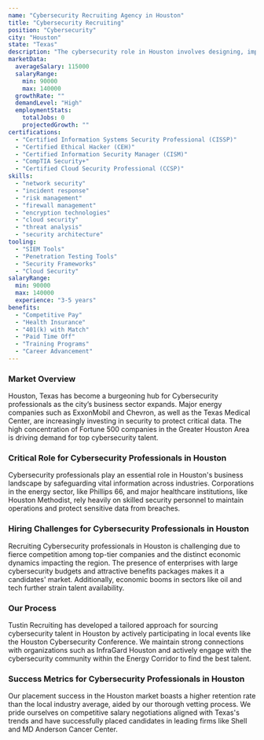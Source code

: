 ```yaml
---
name: "Cybersecurity Recruiting Agency in Houston"
title: "Cybersecurity Recruiting"
position: "Cybersecurity"
city: "Houston"
state: "Texas"
description: "The cybersecurity role in Houston involves designing, implementing, and maintaining security protocols, managing security tools, and responding to incidents."
marketData:
  averageSalary: 115000
  salaryRange:
    min: 90000
    max: 140000
  growthRate: ""
  demandLevel: "High"
  employmentStats:
    totalJobs: 0
    projectedGrowth: ""
certifications:
  - "Certified Information Systems Security Professional (CISSP)"
  - "Certified Ethical Hacker (CEH)"
  - "Certified Information Security Manager (CISM)"
  - "CompTIA Security+"
  - "Certified Cloud Security Professional (CCSP)"
skills:
  - "network security"
  - "incident response"
  - "risk management"
  - "firewall management"
  - "encryption technologies"
  - "cloud security"
  - "threat analysis"
  - "security architecture"
tooling:
  - "SIEM Tools"
  - "Penetration Testing Tools"
  - "Security Frameworks"
  - "Cloud Security"
salaryRange:
  min: 90000
  max: 140000
  experience: "3-5 years"
benefits:
  - "Competitive Pay"
  - "Health Insurance"
  - "401(k) with Match"
  - "Paid Time Off"
  - "Training Programs"
  - "Career Advancement"
---
```


### Market Overview
Houston, Texas has become a burgeoning hub for Cybersecurity professionals as the city’s business sector expands. Major energy companies such as ExxonMobil and Chevron, as well as the Texas Medical Center, are increasingly investing in security to protect critical data. The high concentration of Fortune 500 companies in the Greater Houston Area is driving demand for top cybersecurity talent.
### Critical Role for Cybersecurity Professionals in Houston
Cybersecurity professionals play an essential role in Houston's business landscape by safeguarding vital information across industries. Corporations in the energy sector, like Phillips 66, and major healthcare institutions, like Houston Methodist, rely heavily on skilled security personnel to maintain operations and protect sensitive data from breaches.

### Hiring Challenges for Cybersecurity Professionals in Houston
Recruiting Cybersecurity professionals in Houston is challenging due to fierce competition among top-tier companies and the distinct economic dynamics impacting the region. The presence of enterprises with large cybersecurity budgets and attractive benefits packages makes it a candidates' market. Additionally, economic booms in sectors like oil and tech further strain talent availability.

### Our Process
Tustin Recruiting has developed a tailored approach for sourcing cybersecurity talent in Houston by actively participating in local events like the Houston Cybersecurity Conference. We maintain strong connections with organizations such as InfraGard Houston and actively engage with the cybersecurity community within the Energy Corridor to find the best talent.

### Success Metrics for Cybersecurity Professionals in Houston
Our placement success in the Houston market boasts a higher retention rate than the local industry average, aided by our thorough vetting process. We pride ourselves on competitive salary negotiations aligned with Texas's trends and have successfully placed candidates in leading firms like Shell and MD Anderson Cancer Center.